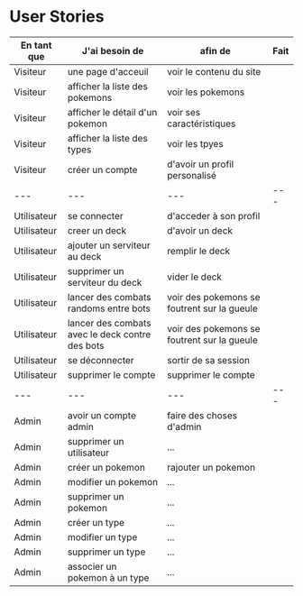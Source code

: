 # User Stories

| En tant que | J'ai besoin de | afin de | Fait |
|---|---|---|---|
| Visiteur | une page d'acceuil | voir le contenu du site ||
| Visiteur | afficher la liste des pokemons | voir les pokemons ||
| Visiteur | afficher le détail d'un pokemon | voir ses caractéristiques ||
| Visiteur | afficher la liste des types  | voir les tpyes ||
| Visiteur | créer un compte | d'avoir un profil personalisé ||
|---|---|---|---|
| Utilisateur | se connecter | d'acceder à son profil ||
| Utilisateur | creer un deck | d'avoir un deck ||
| Utilisateur | ajouter un serviteur au deck | remplir le deck ||
| Utilisateur | supprimer un serviteur du deck | vider le deck ||
| Utilisateur | lancer des combats randoms entre bots | voir des pokemons se foutrent sur la gueule ||
| Utilisateur | lancer des combats avec le deck contre des bots | voir des pokemons se foutrent sur la gueule ||
| Utilisateur | se déconnecter | sortir de sa session ||
| Utilisateur | supprimer le compte | supprimer le compte ||
|---|---|---|---|
| Admin | avoir un compte admin | faire des choses d'admin ||
| Admin | supprimer un utilisateur|...||
| Admin | créer un pokemon | rajouter un pokemon ||
| Admin | modifier un pokemon|...||
| Admin | supprimer un pokemon|...||
| Admin | créer un type|...||
| Admin | modifier un type|...||
| Admin | supprimer un type|...||
| Admin | associer un pokemon à un type|...||
